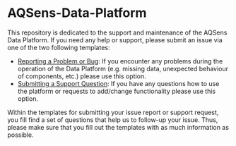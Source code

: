 # AQSens-Data-Platform
This repository is dedicated to the support and maintenance of the AQSens Data Platform. If you need any help or support, please submit an issue via one of the two following templates:

* [Reporting a Problem or Bug](https://github.com/52North/AQSens-Data-Platform/issues/new?assignees=EHJ-52n%2C+simonjirka&labels=issue&template=issue-report.md&title=): If you encounter any problems during the operation of the Data Platform (e.g. missing data, unexpected behaviour of components, etc.) please use this option.
* [Submitting a Support Question](https://github.com/52North/AQSens-Data-Platform/issues/new?assignees=EHJ-52n%2C+simonjirka&labels=support-request&template=support-request.md&title=): If you have any questions how to use the platform or requests to add/change functionality please use this option.

Within the templates for submitting your issue report or support request, you fill find a set of questions that help us to follow-up your issue. Thus, please make sure that you fill out the templates with as much information as possible.
